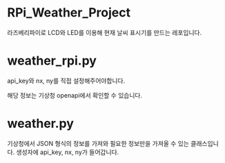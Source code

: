 # RPi_Weather_Project
라즈베리파이로 LCD와 LED를 이용해 현재 날씨 표시기를 만드는 레포입니다.

# weather_rpi.py
api_key와 nx, ny를 직접 설정해주어야합니다.

해당 정보는 기상청 openapi에서 확인할 수 있습니다.

# weather.py
기상청에서 JSON 형식의 정보를 가져와 필요한 정보만을 가져올 수 있는 클래스입니다.
생성자에 api_key, nx, ny가 들어갑니다.

